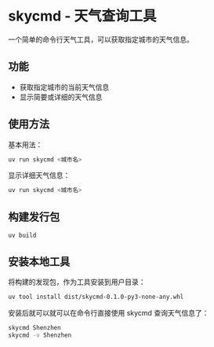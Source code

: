 # skycmd - 天气查询工具

一个简单的命令行天气工具，可以获取指定城市的天气信息。

## 功能

- 获取指定城市的当前天气信息
- 显示简要或详细的天气信息

## 使用方法

基本用法：

```bash
uv run skycmd <城市名>
```

显示详细天气信息：
```bash
uv run skycmd <城市名>
```

## 构建发行包

```
uv build
```

## 安装本地工具

将构建的发现包，作为工具安装到用户目录：

```bash
uv tool install dist/skycmd-0.1.0-py3-none-any.whl
```

安装后就可以就可以在命令行直接使用 skycmd 查询天气信息了：

```bash
skycmd Shenzhen
skycmd -v Shenzhen
```